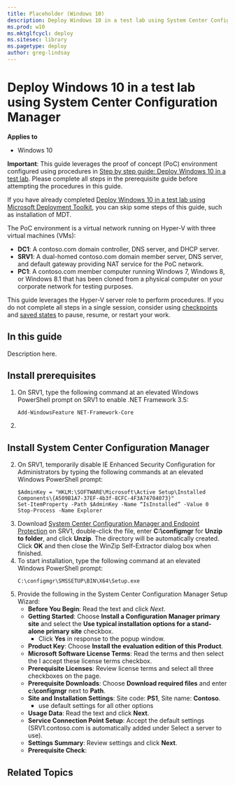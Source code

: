 ```yaml
---
title: Placeholder (Windows 10)
description: Deploy Windows 10 in a test lab using System Center Configuration Manager 
ms.prod: w10
ms.mktglfcycl: deploy
ms.sitesec: library
ms.pagetype: deploy
author: greg-lindsay
---
```


# Deploy Windows 10 in a test lab using System Center Configuration Manager

**Applies to**

-   Windows 10

**Important**: This guide leverages the proof of concept (PoC) environment configured using procedures in [Step by step guide: Deploy Windows 10 in a test lab](windows-10-poc.md). Please complete all steps in the prerequisite guide before attempting the procedures in this guide.

If you have already completed [Deploy Windows 10 in a test lab using Microsoft Deployment Toolkit](windows-10-poc-mdt.md), you can skip some steps of this guide, such as installation of MDT.

The PoC environment is a virtual network running on Hyper-V with three virtual machines (VMs):
- **DC1**: A contoso.com domain controller, DNS server, and DHCP server.
- **SRV1**: A dual-homed contoso.com domain member server, DNS server, and default gateway providing NAT service for the PoC network.
- **PC1**: A contoso.com member computer running Windows 7, Windows 8, or Windows 8.1 that has been cloned from a physical computer on your corporate network for testing purposes.

This guide leverages the Hyper-V server role to perform procedures. If you do not complete all steps in a single session, consider using [checkpoints](https://technet.microsoft.com/library/dn818483.aspx) and [saved states](https://technet.microsoft.com/library/ee247418.aspx) to pause, resume, or restart your work.

## In this guide

Description here.

## Install prerequisites

1. On SRV1, type the following command at an elevated Windows PowerShell prompt on SRV1 to enable .NET Framework 3.5: 
    ```
    Add-WindowsFeature NET-Framework-Core
    ```
2. 

## Install System Center Configuration Manager


2. On SRV1, temporarily disable IE Enhanced Security Configuration for Administrators by typing the following commands at an elevated Windows PowerShell prompt:
    ```
    $AdminKey = "HKLM:\SOFTWARE\Microsoft\Active Setup\Installed Components\{A509B1A7-37EF-4b3f-8CFC-4F3A74704073}"
    Set-ItemProperty -Path $AdminKey -Name “IsInstalled” -Value 0
    Stop-Process -Name Explorer
    ```
3. Download [System Center Configuration Manager and Endpoint Protection](https://www.microsoft.com/en-us/evalcenter/evaluate-system-center-configuration-manager-and-endpoint-protection) on SRV1, double-click the file, enter **C:\configmgr** for **Unzip to folder**, and click **Unzip**. The directory will be automatically created. Click **OK** and then close the WinZip Self-Extractor dialog box when finished.
4. To start installation, type the following command at an elevated Windows PowerShell prompt:
    ```
    C:\configmgr\SMSSETUP\BIN\X64\Setup.exe
    ```
5. Provide the following in the System Center Configuration Manager Setup Wizard:
    - **Before You Begin**: Read the text and click *Next*.
    - **Getting Started**: Choose **Install a Configuration Manager primary site** and select the **Use typical installation options for a stand-alone primary site** checkbox.
        - Click **Yes** in response to the popup window.
    - **Product Key**: Choose **Install the evaluation edition of this Product**.
    - **Microsoft Software License Terms**: Read the terms and then select the I accept these license terms checkbox.
    - **Prerequisite Licenses**: Review license terms and select all three checkboxes on the page.
    - **Prerequisite Downloads**: Choose **Download required files** and enter **c:\configmgr** next to **Path**. 
    - **Site and Installation Settings**: Site code: **PS1**, Site name: **Contoso**.
        - use default settings for all other options
    - **Usage Data**: Read the text and click **Next**.
    - **Service Connection Point Setup**: Accept the default settings (SRV1.contoso.com is automatically added under Select a server to use).
    - **Settings Summary**: Review settings and click **Next**.
    - **Prerequisite Check**: 

## Related Topics

 

 





